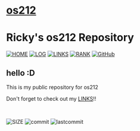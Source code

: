 # [os212](https://rickyantowm.github.io/os212/) 

# Ricky's os212 Repository 

[![HOME](https://img.shields.io/badge/HOME-80182f?style=for-the-badge&logoColor=white)](https://rickyantowm.github.io/os212/)
[![LOG](https://img.shields.io/badge/LOG-8fa5a9?style=for-the-badge&logoColor=white)](TXT/mylog.txt)
[![LINKS](https://img.shields.io/badge/LINK-3a6971?style=for-the-badge&logoColor=white)](LINKS/)
[![RANK](https://img.shields.io/badge/RANK-3b3738?style=for-the-badge&logoColor=white)](TXT/myrank.txt)
[![GitHub](https://img.shields.io/badge/GitHub-a6474b?style=for-the-badge&logo=github&logoColor=white)](https://github.com/rickyantowm/os212/)

## hello :D 

This is my public repository for os212

Don't forget to check out my [LINKS](LINKS/)!!

<br>

![SIZE](https://img.shields.io/github/repo-size/rickyantowm/os212?style=plastic)
![commit](https://img.shields.io/github/commit-activity/w/rickyantowm/os212?style=plastic)
![lastcommit](https://img.shields.io/github/last-commit/rickyantowm/os212?style=plastic)






























